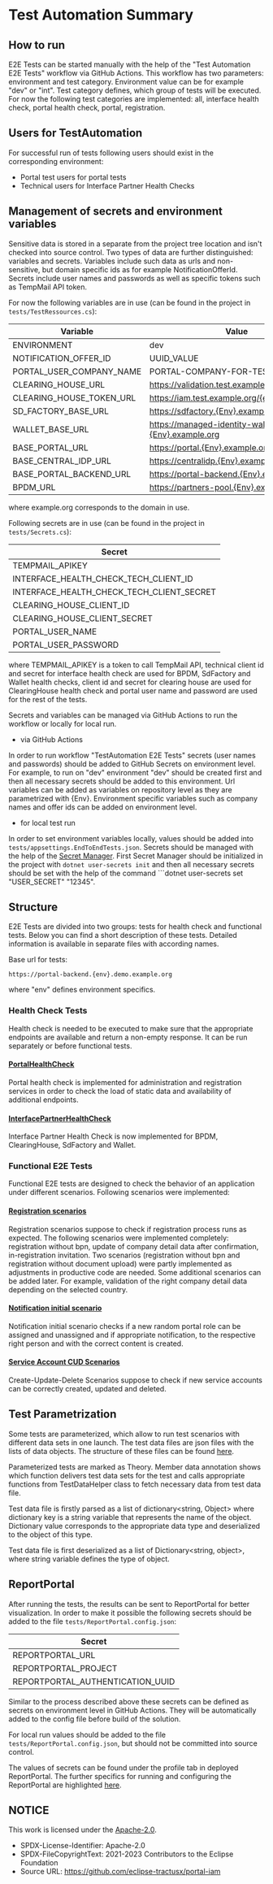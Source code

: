 ﻿# Test Automation Summary

## How to run

E2E Tests can be started manually with the help of the "Test Automation E2E Tests" workflow via GitHub Actions. This
workflow has two parameters: environment and test category. Environment value can be for example "dev" or "int".
Test category defines, which group of tests will be executed. For now the following test categories are implemented:
all, interface health check, portal health check, portal, registration.

## Users for TestAutomation

For successful run of tests following users should exist in the corresponding environment:

- Portal test users for portal tests
- Technical users for Interface Partner Health Checks

## Management of secrets and environment variables

Sensitive data is stored in a separate from the project tree location and isn't checked into source control. Two types
of data are further distinguished: variables and secrets. Variables include such data as urls and non-sensitive, but
domain specific ids as for example NotificationOfferId. Secrets include user names and passwords as well as specific
tokens such as TempMail API token.

For now the following variables are in use (can be found in the project in `tests/TestRessources.cs`):

| Variable                 | Value                                                |
| ------------------------ | ---------------------------------------------------- |
| ENVIRONMENT              | dev                                                  |
| NOTIFICATION_OFFER_ID    | UUID_VALUE                                           |
| PORTAL_USER_COMPANY_NAME | PORTAL-COMPANY-FOR-TESTS                             |
| CLEARING_HOUSE_URL       | <https://validation.test.example.org>                |
| CLEARING_HOUSE_TOKEN_URL | <https://iam.test.example.org/{endpoint}/token>      |
| SD_FACTORY_BASE_URL      | <https://sdfactory.{Env}.example.org>                |
| WALLET_BASE_URL          | <https://managed-identity-wallets.{Env}.example.org> |
| BASE_PORTAL_URL          | <https://portal.{Env}.example.org>                   |
| BASE_CENTRAL_IDP_URL     | <https://centralidp.{Env}.example.org>               |
| BASE_PORTAL_BACKEND_URL  | <https://portal-backend.{Env}.example.org>           |
| BPDM_URL                 | <https://partners-pool.{Env}.example.org>            |

where example.org corresponds to the domain in use.

Following secrets are in use (can be found in the project in `tests/Secrets.cs`):

| Secret                                    |
| ----------------------------------------- |
| TEMPMAIL_APIKEY                           |
| INTERFACE_HEALTH_CHECK_TECH_CLIENT_ID     |
| INTERFACE_HEALTH_CHECK_TECH_CLIENT_SECRET |
| CLEARING_HOUSE_CLIENT_ID                  |
| CLEARING_HOUSE_CLIENT_SECRET              |
| PORTAL_USER_NAME                          |
| PORTAL_USER_PASSWORD                      |

where TEMPMAIL_APIKEY is a token to call TempMail API, technical client id and secret for interface health check are
used for BPDM, SdFactory and Wallet health checks, client id and secret for clearing house are used for ClearingHouse
health check and portal user name and password are used for the rest of the tests.

Secrets and variables can be managed via GitHub Actions to run the workflow or locally for local run.

- via GitHub Actions

In order to run workflow "TestAutomation E2E Tests" secrets (user names and passwords) should be added to GitHub Secrets
on environment level. For example, to run on "dev" environment "dev" should be created first and then all necessary
secrets should be added to this environment. Url variables can be added as variables on repository level as they are
parametrized with {Env}. Environment specific variables such as company names and offer ids can be added on environment
level.

- for local test run

In order to set environment variables locally, values should be added into `tests/appsettings.EndToEndTests.json`.
Secrets should be managed with the help of
the [Secret Manager](https://learn.microsoft.com/en-us/aspnet/core/security/app-secrets?view=aspnetcore-7.0&tabs=windows).
First Secret Manager should be initialized in the project with `dotnet user-secrets init` and then all necessary
secrets should be set with the help of the command ```dotnet user-secrets set "USER_SECRET" "12345".

## Structure

E2E Tests are divided into two groups: tests for health check and functional tests. Below you can find a short
description of these tests. Detailed information is available in separate files with according names.

Base url for tests:

```
https://portal-backend.{env}.demo.example.org
```

where "env" defines environment specifics.

### Health Check Tests

Health check is needed to be executed to make sure that the appropriate endpoints are available and return a non-empty
response. It can be run separately or before functional tests.

#### [PortalHealthCheck](04.%20PortalHealthCheck.md)

Portal health check is implemented for administration and registration services in order to check the load of static
data and availability of additional endpoints.

#### [InterfacePartnerHealthCheck](03.%20InterfacePArtnerHealthCheck.md)

Interface Partner Health Check is now implemented for BPDM, ClearingHouse, SdFactory and Wallet.

### Functional E2E Tests

Functional E2E tests are designed to check the behavior of an application under different scenarios. Following scenarios
were implemented:

#### [Registration scenarios](05.%20RegistrationScenarios.md)

Registration scenarios suppose to check if registration process runs as expected. The following scenarios were
implemented completely: registration without bpn, update of company detail data after confirmation, in-registration
invitation. Two scenarios (registration without bpn and registration without document upload) were partly implemented as
adjustments in productive code are needed.
Some additional scenarios can be added later. For example, validation of the right company detail data depending on the
selected country.

#### [Notification initial scenario](NotificationInitSceanrio.md)

Notification initial scenario checks if a new random portal role can be assigned and unassigned and if appropriate
notification, to the respective right person and with the correct content is created.

#### [Service Account CUD Scenarios](ServiceAccountCUDScenarios.md)

Create-Update-Delete Scenarios suppose to check if new service accounts can be correctly created, updated and deleted.

## Test Parametrization

Some tests are parameterized, which allow to run test scenarios with different data sets in one launch. The test data
files are json files with the lists of data objects. The structure of these files can be
found [here](08.%20TestDataFileSetup.md).

Parameterized tests are marked as Theory. Member data annotation shows which function delivers test data sets for the
test and calls appropriate functions from TestDataHelper class to fetch necessary data from test data file.

Test data file is firstly parsed as a list of dictionary<string, Object> where dictionary key is a string variable that
represents the name of the object. Dictionary value corresponds to the appropriate data type and deserialized to the
object of this type.

Test data file is first deserialized as a list of Dictionary<string, object>, where string variable defines the type of
object.

## ReportPortal

After running the tests, the results can be sent to ReportPortal for better visualization. In order to make it possible
the following secrets should be added to the file `tests/ReportPortal.config.json`:

| Secret                           |
| -------------------------------- |
| REPORTPORTAL_URL                 |
| REPORTPORTAL_PROJECT             |
| REPORTPORTAL_AUTHENTICATION_UUID |

Similar to the process described above these secrets can be defined as secrets on environment level in GitHub Actions.
They will be automatically added to the config file before build of the solution.

For local run values should be added to the file `tests/ReportPortal.config.json`, but should not be committed into
source control.

The values of secrets can be found under the profile tab in deployed ReportPortal. The further specifics for running and
configuring the ReportPortal are highlighted [here](10.%20ReportPortal.md).

## NOTICE

This work is licensed under the [Apache-2.0](https://www.apache.org/licenses/LICENSE-2.0).

- SPDX-License-Identifier: Apache-2.0
- SPDX-FileCopyrightText: 2021-2023 Contributors to the Eclipse Foundation
- Source URL: https://github.com/eclipse-tractusx/portal-iam
